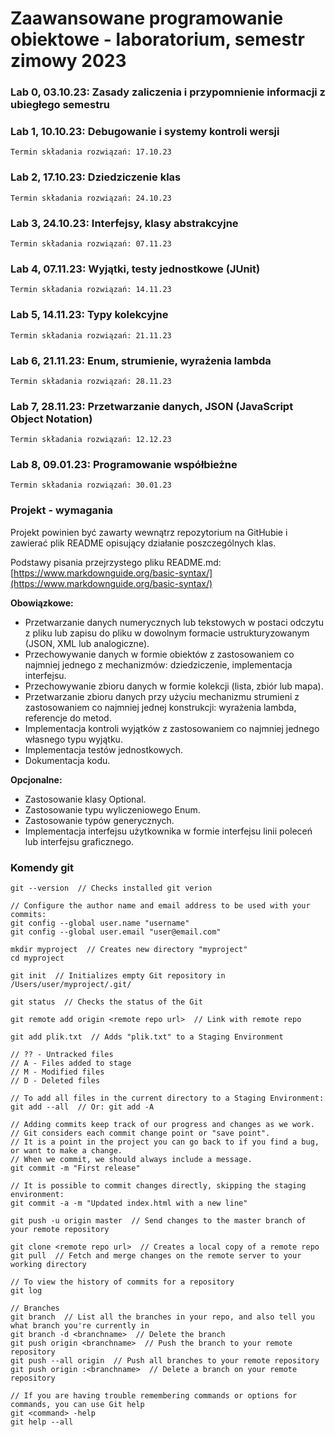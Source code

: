 # Zaawansowane programowanie obiektowe - laboratorium, semestr zimowy 2023

### Lab 0, 03.10.23: Zasady zaliczenia i przypomnienie informacji z ubiegłego semestru

### Lab 1, 10.10.23: Debugowanie i systemy kontroli wersji

    Termin składania rozwiązań: 17.10.23

### Lab 2, 17.10.23: Dziedziczenie klas

    Termin składania rozwiązań: 24.10.23

### Lab 3, 24.10.23: Interfejsy, klasy abstrakcyjne

    Termin składania rozwiązań: 07.11.23
    
### Lab 4, 07.11.23: Wyjątki, testy jednostkowe (JUnit)

    Termin składania rozwiązań: 14.11.23

### Lab 5, 14.11.23: Typy kolekcyjne

    Termin składania rozwiązań: 21.11.23

### Lab 6, 21.11.23: Enum, strumienie, wyrażenia lambda

    Termin składania rozwiązań: 28.11.23

### Lab 7, 28.11.23: Przetwarzanie danych, JSON (JavaScript Object Notation)

    Termin składania rozwiązań: 12.12.23

### Lab 8, 09.01.23: Programowanie współbieżne

    Termin składania rozwiązań: 30.01.23

### Projekt - wymagania

Projekt powinien być zawarty wewnątrz repozytorium na GitHubie i zawierać plik README opisujący działanie poszczególnych klas.

Podstawy pisania przejrzystego pliku README.md: [https://www.markdownguide.org/basic-syntax/](https://www.markdownguide.org/basic-syntax/)

**Obowiązkowe:**

* Przetwarzanie danych numerycznych lub tekstowych w postaci odczytu z pliku lub zapisu do pliku w dowolnym formacie ustrukturyzowanym (JSON, XML lub analogiczne).
* Przechowywanie danych w formie obiektów z zastosowaniem co najmniej jednego z mechanizmów: dziedziczenie, implementacja interfejsu.
* Przechowywanie zbioru danych w formie kolekcji (lista, zbiór lub mapa).
* Przetwarzanie zbioru danych przy użyciu mechanizmu strumieni z zastosowaniem co najmniej jednej konstrukcji:  wyrażenia lambda, referencje do metod.
* Implementacja kontroli wyjątków z zastosowaniem co najmniej jednego własnego typu wyjątku.
* Implementacja testów jednostkowych.
* Dokumentacja kodu.

**Opcjonalne:**
* Zastosowanie klasy Optional.
* Zastosowanie typu wyliczeniowego Enum.
* Zastosowanie typów generycznych.
* Implementacja interfejsu użytkownika w formie interfejsu linii poleceń lub interfejsu graficznego.


### Komendy git

```
git --version  // Checks installed git verion

// Configure the author name and email address to be used with your commits:
git config --global user.name "username"
git config --global user.email "user@email.com"

mkdir myproject  // Creates new directory "myproject"
cd myproject

git init  // Initializes empty Git repository in /Users/user/myproject/.git/

git status  // Checks the status of the Git

git remote add origin <remote repo url>  // Link with remote repo

git add plik.txt  // Adds "plik.txt" to a Staging Environment

// ?? - Untracked files
// A - Files added to stage
// M - Modified files
// D - Deleted files

// To add all files in the current directory to a Staging Environment:
git add --all  // Or: git add -A

// Adding commits keep track of our progress and changes as we work.
// Git considers each commit change point or "save point".
// It is a point in the project you can go back to if you find a bug, or want to make a change.
// When we commit, we should always include a message.
git commit -m "First release"

// It is possible to commit changes directly, skipping the staging environment:
git commit -a -m "Updated index.html with a new line"

git push -u origin master  // Send changes to the master branch of your remote repository

git clone <remote repo url>  // Creates a local copy of a remote repo
git pull  // Fetch and merge changes on the remote server to your working directory

// To view the history of commits for a repository
git log

// Branches
git branch  // List all the branches in your repo, and also tell you what branch you're currently in
git branch -d <branchname>  // Delete the branch
git push origin <branchname>  // Push the branch to your remote repository
git push --all origin  // Push all branches to your remote repository
git push origin :<branchname>  // Delete a branch on your remote repository

// If you are having trouble remembering commands or options for commands, you can use Git help
git <command> -help
git help --all
```
